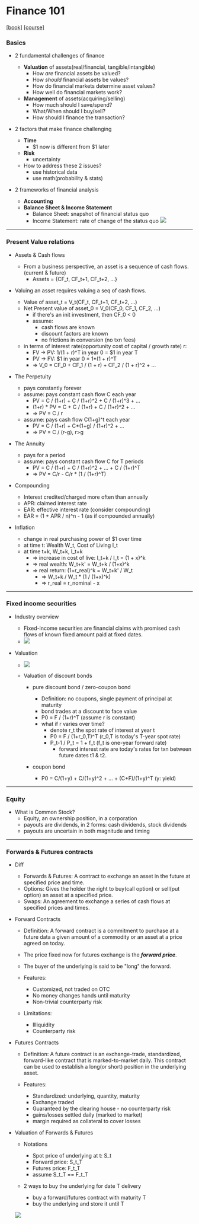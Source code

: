 # Finance 101

[[book]](https://marcelodelfino.net/files/Brealey__Myers_y_Allen_2009_Principles_of_corporate_finance.pdf) 
[[course]](https://ocw.mit.edu/courses/15-401-finance-theory-i-fall-2008/)


### Basics
* 2 fundamental challenges of finance
  * **Valuation** of assets(real/financial, tangible/intangible)
    * How *are* financial assets be valued?
    * How *should* financial assets be values?
    * How do financial markets determine asset values?
    * How well do financial markets work?
  * **Management** of assets(acquiring/selling)
    * How much should I save/spend?
    * What/When should I buy/sell?
    * How should I finance the transaction?


* 2 factors that make finance challenging
  * **Time**
    * $1 now is different from $1 later
  * **Risk**
    * uncertainty
  * How to address these 2 issues?
    * use historical data
    * use math(probability & stats)


* 2 frameworks of financial analysis
  * **Accounting**
  * **Balance Sheet & Income Statement**
    * Balance Sheet: snapshot of financial status quo
    * Income Statement: rate of change of the status quo
    ![](../img/finance_101_0.png)

---

### Present Value relations
* Assets & Cash flows
  * From a business perspective, an asset is a sequence of cash flows. (current & future)
    * Assets = {CF_t, CF_t+1, CF_t+2, ...}


* Valuing an asset requires valuing a seq of cash flows.
  * Value of asset_t = V_t(CF_t, CF_t+1, CF_t+2, ...)
  * Net Present value of asset_0 = V_0(CF_0, CF_1, CF_2, ...)
    * if there's an init investment, then CF_0 < 0
    * assume:
      * cash flows are known
      * discount factors are known
      * no frictions in conversion (no txn fees)
  * in terms of interest rate(opportunity cost of capital /  growth rate) r:
    * FV -> PV: 1/(1 + r)^T in year 0 = $1 in year T
    * PV -> FV: $1 in year 0 = 1*(1 + r)^T
    * => V_0 = CF_0 + CF_1 / (1 + r) + CF_2 / (1 + r)^2 + ...


* The Perpetuity
  * pays constantly forever
  * assume: pays constant cash flow C each year
    * PV = C / (1+r) + C / (1+r)^2 + C / (1+r)^3 + ...
    * (1+r) * PV = C + C / (1+r) + C / (1+r)^2 + ...
    * => PV = C / r
  * assume: pays cash flow C(1+g)^t each year
    * PV = C / (1+r) + C*(1+g) / (1+r)^2 + ...
    * => PV = C / (r-g), r>g


* The Annuity
  * pays for a period
  * assume: pays constant cash flow C for T periods
    * PV = C / (1+r) + C / (1+r)^2 + ... + C / (1+r)^T
    * => PV = C/r - C/r * (1 / (1+r)^T)


* Compounding
  * Interest credited/charged more often than annually
  * APR: claimed interest rate
  * EAR: effective interest rate (consider compounding)
  * EAR = (1 + APR / n)^n - 1 (as if compounded annually)


* Inflation
  * change in real purchasing power of $1 over time
  * at time t: Wealth W_t, Cost of Living I_t
  * at time t+k, W_t+k, I_t+k
    * => increase in cost of live: I_t+k / I_t = (1 + x)^k
    * => real wealth: W_t+k' = W_t+k / (1+x)^k
    * => real return: (1+r_real)^k = W_t+k' / W_t
      * => W_t+k / W_t * (1 / (1+x)^k)
      * => r_real = r_nominal - x

---

### Fixed income securities
* Industry overview
  * Fixed-income securities are financial claims with promised cash flows of known fixed amount paid at fixed dates. 
  * ![](../img/finance_101_1.png)


* Valuation
  * ![](../img/finance_101_2.png)


  * Valuation of discount bonds
    * pure discount bond / zero-coupon bond
      * Definition: no coupons, single payment of principal at maturity
      * bond trades at a discount to face value
      * P0 = F / (1+r)^T (assume r is constant)
      * what if r varies over time?
        * denote r_t the spot rate of interest at year t
        * P0 = F / (1+r_0,T)^T (r_0,T is today's T-year spot rate)
        * P_t-1 / P_t = 1 + f_t (f_t is one-year forward rate)
          * forward interest rate are today's rates for txn between future dates t1 & t2. 

    * coupon bond
      * P0 = C/(1+y) + C/(1+y)^2 + ... + (C+F)/(1+y)^T (y: yield)

---

### Equity
* What is Common Stock?
  * Equity, an ownership position, in a corporation
  * payouts are dividends, in 2 forms: cash dividends, stock dividends
  * payouts are uncertain in both magnitude and timing


---


### Forwards & Futures contracts

* Diff
  * Forwards & Futures:
  A contract to exchange an asset in the future at specified price and time.
  * Options:
  Gives the holder the right to buy(call option) or sell(put option) an asset at a specified price.
  * Swaps:
  An agreement to exchange a series of cash flows at specified prices and times.


* Forward Contracts
  * Definition: A forward contract is a commitment to purchase at a future data a given amount of a commodity or an asset at a price agreed on today.
  * The price fixed now for futures exchange is the ***forward price***.
  * The buyer of the underlying is said to be "long" the forward.

  * Features:
    * Customized, not traded on OTC
    * No money changes hands until maturity
    * Non-trivial counterparty risk

  * Limitations:
    * Illiquidity
    * Counterparty risk


* Futures Contracts
  * Definition: A future contract is an exchange-trade, standardized, forward-like contract that is marked-to-market daily. This contract can be used to establish a long(or short) position in the underlying asset.

  * Features:
    * Standardized: underlying, quantity, maturity
    * Exchange traded
    * Guaranteed by the clearing house - no counterparty risk
    * gains/losses settled daily (marked to market)
    * margin required as collateral to cover losses


* Valuation of Forwards & Futures
  * Notations
    * Spot price of underlying at t: S_t
    * Forward price: S_t_T
    * Futures price: F_t_T
    * assume S_t_T == F_t_T

  * 2 ways to buy the underlying for date T delivery
    * buy a forward/futures contract with maturity T
    * buy the underlying and store it until T
  
  ![](../img/finance_101_3.png)